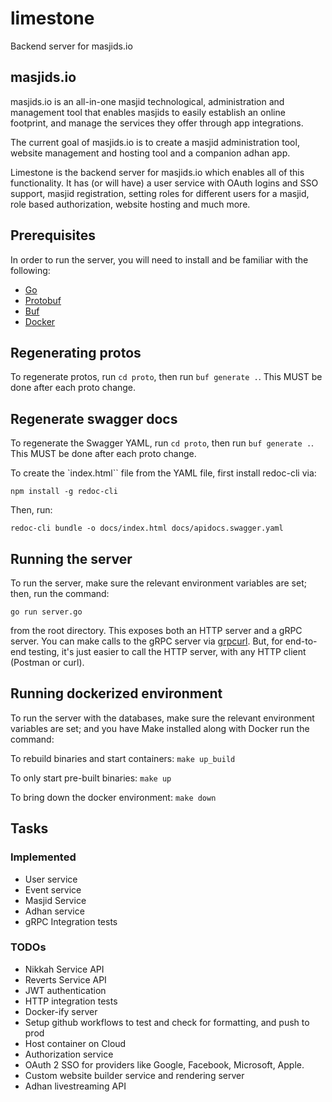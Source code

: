 # limestone
Backend server for masjids.io

## masjids.io
masjids.io is an all-in-one masjid technological, administration and management tool that enables masjids to easily establish an online footprint, and manage the services they offer through app integrations.

The current goal of masjids.io is to create a masjid administration tool, website management and hosting tool and a companion adhan app.

Limestone is the backend server for masjids.io which enables all of this functionality. It has (or will have) a user service
with OAuth logins and SSO support, masjid registration, setting roles for different users for a masjid, role based authorization, website hosting and much more. 

## Prerequisites

In order to run the server, you will need to install and be familiar with the following:

* [Go](https://go.dev/)
* [Protobuf](https://protobuf.dev/downloads/)
* [Buf](https://buf.build/)
* [Docker](https://bazel.build/)

## Regenerating protos

To regenerate protos, run `cd proto`, then run `buf generate .`. This MUST be done after each proto change.

## Regenerate swagger docs

To regenerate the Swagger YAML, run `cd proto`, then run `buf generate .`. This MUST be done after each proto change.

To create the `index.html`` file from the YAML file, first install redoc-cli via:

`npm install -g redoc-cli`

Then, run:

`redoc-cli bundle -o docs/index.html docs/apidocs.swagger.yaml`


## Running the server
To run the server, make sure the relevant environment variables are set; then, run the command:

`go run server.go`

from the root directory. This exposes both an HTTP server and a gRPC server. You can make calls to the gRPC server via [grpcurl](https://github.com/fullstorydev/grpcurl). But, for end-to-end testing, it's just easier to call the HTTP server, with any HTTP client (Postman or curl).

## Running dockerized environment
To run the server with the databases, make sure the relevant environment variables are set; and you have Make installed along with Docker run the command:

To rebuild binaries and start containers:
`make up_build`

To only start pre-built binaries:
`make up`

To bring down the docker environment:
`make down`

## Tasks

### Implemented

- User service
- Event service
- Masjid Service
- Adhan service
- gRPC Integration tests

### TODOs

- Nikkah Service API
- Reverts Service API
- JWT authentication
- HTTP integration tests
- Docker-ify server
- Setup github workflows to test and check for formatting, and push to prod
- Host container on Cloud
- Authorization service
- OAuth 2 SSO for providers like Google, Facebook, Microsoft, Apple.
- Custom website builder service and rendering server
- Adhan livestreaming API
